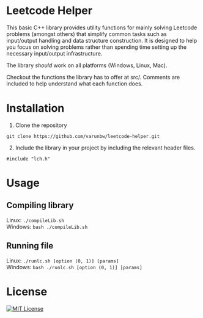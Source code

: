 # Leetcode Helper

This basic C++ library provides utility functions for mainly solving Leetcode problems (amongst others) that simplify common tasks such as input/output handling and data structure construction. It is designed to help you focus on solving problems rather than spending time setting up the necessary input/output infrastructure.

The library *should* work on all platforms (Windows, Linux, Mac).

Checkout the functions the library has to offer at src/. Comments are included to help understand what each function does.

# Installation

1. Clone the repository

`git clone https://github.com/varunbw/leetcode-helper.git`

2. Include the library in your project by including the relevant header files.

`#include "lch.h"`


# Usage

## Compiling library
Linux: `./compileLib.sh`\
Windows: `bash ./compileLib.sh`

## Running file
Linux: `./runlc.sh [option (0, 1)] [params]`\
Windows: `bash ./runlc.sh [option (0, 1)] [params]`

# License
[![MIT License](https://img.shields.io/badge/license-MIT-blue.svg)](LICENSE)
